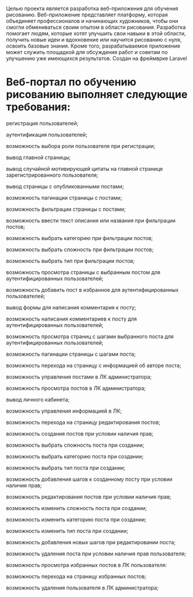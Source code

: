 Целью проекта является разработка веб-приложения для обучения рисованию. Веб-приложение  представляет платформу, которая объединяет профессионалов и начинающих художников, чтобы они смогли обмениваться своим опытом в области рисования. Разработка  помогает людям, которые хотят улучшить свои навыки в этой области, получить новые идеи и вдохновение или научится рисованию с нуля, освоить базовые знания. Кроме того, разрабатываемое приложение может служить площадкой для обсуждения работ и советам по улучшению уже имеющихся результатов. Создан на фреймврке Laravel
<h1>Веб-портал по обучению рисованию  выполняет следующие требования:</h1>
<p>регистрация пользователей;</p>
<p>аутентификация пользователей;</p>
<p>возможность выбора роли пользователя при регистрации;</p>
<p>вывод главной страницы;</p>
<p>вывод случайной мотивирующей цитаты на главной странице зарегистрированного пользователя;</p>
<p>вывод страницы с опубликованными постами;</p>
<p>возможность пагинации страницы с постами;</p>
<p>возможность фильтрации страницы с постами;</p>
<p>возможность ввести текст описания или названия при фильтрации постов;</p>
<p>возможность выбрать категорию при фильтрации постов;</p>
<p>возможность выбрать сложность при фильтрации постов;</p>
<P>возможность выбрать тип при фильтрации постов; </P>
<p>возможность просмотра страницы с выбранным постом для аутентифицированных пользователей;</p>
<p>возможность добавить пост в избранное для аутентифицированных пользователей;</p>
<p>вывод формы для написания комментария к посту;</p>
<p>возможность написания комментариев к посту для аутентифицированных пользователей;</p>
<p>возможность просмотра страниц с шагами выбранного поста для аутентифицированных пользователей;</p>
<p>возможность пагинации страницы с шагами поста;</p>
<p>возможность перехода на страницу с информацией об авторе поста;</p>
<p>возможность управления постами в ЛК администратора;</p>
<p>возможность просмотра постов в ЛК администратора;</p>
<p>вывод личного кабинета;</p>
<p>возможность управления информацией в ЛК;</p>
<p>возможность перехода на страницу редактирования постов;</p>
<p>возможность создания постов при условии наличия прав;</p>
<p>возможность выбрать сложность поста при создании;</p>
<p>возможность выбрать категорию поста при создании;</p>
<p>возможность выбрать тип поста при создании;</p>
<p>возможность добавления шагов к созданному посту при условии наличия прав;</p>
<p>возможность редактирования постов при условии наличия прав;</p>
<p>возможность изменить сложность поста при создании;</p>
<p>возможность изменить категорию поста при создании;</p>
<p>возможность изменить тип поста при создании;</p>
<p>возможность добавления новых шагов при редактировании поста;</p>
<p>возможность удаления поста при условии наличия прав пользователя;</p>
<p>возможность просмотра избранных постов в ЛК пользователя:</p>
<p>возможность перехода на страницу избранных постов;</p>
<p>возможность удаления пользователя в ЛК администратора;</p>	


